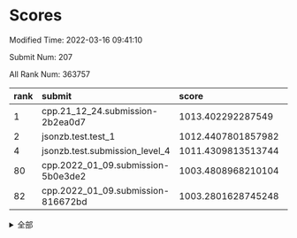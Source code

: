 # Scores

Modified Time: 2022-03-16 09:41:10

Submit Num: 207

All Rank Num: 363757

| rank |               submit               |       score        |       sigma        | pk_num |
| :--- | :--------------------------------- | :----------------- | :----------------- | :----- |
| 1    | cpp.21_12_24.submission-2b2ea0d7   | 1013.402292287549  | 0.7994386998940503 | 7030   |
| 2    | jsonzb.test.test_1                 | 1012.4407801857982 | 0.7905306820793172 | 7028   |
| 4    | jsonzb.test.submission_level_4     | 1011.4309813513744 | 0.7739637601912578 | 7033   |
| 80   | cpp.2022_01_09.submission-5b0e3de2 | 1003.4808968210104 | 0.7025890868701313 | 7025   |
| 82   | cpp.2022_01_09.submission-816672bd | 1003.2801628745248 | 0.7180051431898079 | 7025   |


<details>
<summary>全部</summary>

| rank |                 submit                 |       score        |       sigma        | pk_num |
| :--- | :------------------------------------- | :----------------- | :----------------- | :----- |
| 1    | cpp.21_12_24.submission-2b2ea0d7       | 1013.402292287549  | 0.7994386998940503 | 7030   |
| 2    | jsonzb.test.test_1                     | 1012.4407801857982 | 0.7905306820793172 | 7028   |
| 3    | gobigger.level_3.submission_level_3_20 | 1011.7747354806775 | 0.7655917643966511 | 7028   |
| 4    | jsonzb.test.submission_level_4         | 1011.4309813513744 | 0.7739637601912578 | 7033   |
| 5    | gobigger.level_3.submission_level_3_7  | 1011.2837742159547 | 0.797581567432022  | 7026   |
| 6    | gobigger.level_3.submission_level_3_6  | 1011.1663501716155 | 0.7801068167403118 | 7033   |
| 7    | gobigger.level_3.submission_level_3_31 | 1011.1429679058664 | 0.7693872817651407 | 7033   |
| 8    | gobigger.level_3.submission_level_3_24 | 1011.1425830041331 | 0.7618207214988572 | 7027   |
| 9    | gobigger.level_3.submission_level_3_19 | 1011.1382648180339 | 0.7821444939211872 | 7031   |
| 10   | gobigger.level_3.submission_level_3_10 | 1011.1240820650139 | 0.7696965405645195 | 7024   |
| 11   | gobigger.level_3.submission_level_3_38 | 1010.978169047096  | 0.7711731241037719 | 7026   |
| 12   | gobigger.level_3.submission_level_3_28 | 1010.8934885439846 | 0.751956840944833  | 7031   |
| 13   | gobigger.level_3.submission_level_3_42 | 1010.8875743641265 | 0.7504044109077797 | 7034   |
| 14   | gobigger.level_3.submission_level_3_45 | 1010.8640746876392 | 0.7653621936757453 | 7034   |
| 15   | gobigger.level_3.submission_level_3_12 | 1010.7460729632706 | 0.7638191757786456 | 7026   |
| 16   | gobigger.level_3.submission_level_3_47 | 1010.6857761175048 | 0.7969241233432519 | 7030   |
| 17   | gobigger.level_3.submission_level_3_39 | 1010.6661251488505 | 0.749728396516677  | 7030   |
| 18   | gobigger.level_3.submission_level_3_5  | 1010.6539092396473 | 0.7851214120323095 | 7027   |
| 19   | gobigger.level_3.submission_level_3_48 | 1010.6506264997035 | 0.7628891797970785 | 7033   |
| 20   | gobigger.level_3.submission_level_3_9  | 1010.50344339003   | 0.765758102150917  | 7027   |
| 21   | gobigger.level_3.submission_level_3_27 | 1010.4711655859003 | 0.7610153680282973 | 7034   |
| 22   | gobigger.level_3.submission_level_3_17 | 1010.4700385094408 | 0.7730343829872612 | 7027   |
| 23   | gobigger.level_3.submission_level_3_15 | 1010.4626587764124 | 0.7419730760183528 | 7026   |
| 24   | gobigger.level_3.submission_level_3_30 | 1010.4203520048095 | 0.7429813183596928 | 7030   |
| 25   | gobigger.level_3.submission_level_3_18 | 1010.2902983905924 | 0.7516557095552848 | 7034   |
| 26   | gobigger.level_3.submission_level_3_37 | 1010.2182385069033 | 0.7522449201108279 | 7029   |
| 27   | gobigger.level_3.submission_level_3_3  | 1010.1653272427341 | 0.7609183856711613 | 7032   |
| 28   | gobigger.level_3.submission_level_3_23 | 1010.14298803687   | 0.7515982087936596 | 7029   |
| 29   | gobigger.level_3.submission_level_3_34 | 1010.1416620126853 | 0.769852836829686  | 7030   |
| 30   | gobigger.level_3.submission_level_3_33 | 1010.1403235304653 | 0.7693465734218611 | 7036   |
| 31   | gobigger.level_3.submission_level_3_44 | 1010.1071238584185 | 0.7616848808158514 | 7032   |
| 32   | gobigger.level_3.submission_level_3_36 | 1010.0898700109892 | 0.7598899300562311 | 7027   |
| 33   | gobigger.level_3.submission_level_3_1  | 1010.0747964536686 | 0.7494741801624166 | 7026   |
| 34   | gobigger.level_3.submission_level_3_41 | 1010.0584232631851 | 0.7564020726847448 | 7028   |
| 35   | gobigger.level_3.submission_level_3_16 | 1010.0330978349808 | 0.7856860628385531 | 7030   |
| 36   | gobigger.level_3.submission_level_3_26 | 1010.0241938483534 | 0.7663529476780395 | 7030   |
| 37   | gobigger.level_3.submission_level_3_40 | 1010.0214631844229 | 0.764644655088114  | 7025   |
| 38   | gobigger.level_3.submission_level_3_4  | 1009.8319440908225 | 0.7319098230460337 | 7026   |
| 39   | gobigger.level_3.submission_level_3_32 | 1009.8141075006039 | 0.7465601377752481 | 7032   |
| 40   | gobigger.level_3.submission_level_3_11 | 1009.7928600762116 | 0.7340421099553825 | 7026   |
| 41   | gobigger.level_3.submission_level_3_35 | 1009.7778664033681 | 0.7527645559551565 | 7025   |
| 42   | gobigger.level_3.submission_level_3_8  | 1009.7718246896551 | 0.7477328244719432 | 7035   |
| 43   | gobigger.level_3.submission_level_3_14 | 1009.6655205854594 | 0.7416963807690367 | 7028   |
| 44   | gobigger.level_3.submission_level_3_29 | 1009.5451269966183 | 0.7541209664545664 | 7027   |
| 45   | gobigger.level_3.submission_level_3_22 | 1009.4447877875475 | 0.7716196191878201 | 7025   |
| 46   | gobigger.level_3.submission_level_3_25 | 1009.44067895624   | 0.7309256210420526 | 7034   |
| 47   | gobigger.level_3.submission_level_3_46 | 1009.3896077698198 | 0.7601703932686936 | 7032   |
| 48   | gobigger.level_3.submission_level_3_13 | 1009.3278874106355 | 0.744203537099814  | 7025   |
| 49   | gobigger.level_3.submission_level_3_2  | 1009.1233365519101 | 0.7415443165174798 | 7028   |
| 50   | gobigger.level_3.submission_level_3_43 | 1009.0610095480296 | 0.7649463796114512 | 7026   |
| 51   | gobigger.level_3.submission_level_3_0  | 1008.9905007254778 | 0.7362553842976252 | 7026   |
| 52   | gobigger.level_3.submission_level_3_21 | 1008.6192824369585 | 0.7384994533029524 | 7028   |
| 53   | gobigger.level_3.submission_level_3_49 | 1008.3397548800292 | 0.7421199776908803 | 7027   |
| 54   | gobigger.level_1.submission_level_1_29 | 1005.2348532720364 | 0.7223800215829335 | 7033   |
| 55   | gobigger.level_1.submission_level_1_43 | 1004.9769368567761 | 0.7196206820843947 | 7032   |
| 56   | gobigger.level_1.submission_level_1_44 | 1004.9327270457709 | 0.7182408829619883 | 7026   |
| 57   | gobigger.level_1.submission_level_1_38 | 1004.7905118812138 | 0.7180880718834595 | 7030   |
| 58   | gobigger.level_1.submission_level_1_13 | 1004.6124831779331 | 0.7196892728954889 | 7028   |
| 59   | gobigger.level_1.submission_level_1_1  | 1004.5454293771704 | 0.7119142503071737 | 7033   |
| 60   | gobigger.level_1.submission_level_1_42 | 1004.4317810057189 | 0.7200311200529942 | 7028   |
| 61   | gobigger.level_1.submission_level_1_18 | 1004.406450487192  | 0.7197495549896429 | 7031   |
| 62   | gobigger.level_1.submission_level_1_26 | 1004.3674279450887 | 0.7113392695475577 | 7030   |
| 63   | gobigger.level_1.submission_level_1_46 | 1004.3155241698619 | 0.72180066874187   | 7028   |
| 64   | gobigger.level_1.submission_level_1_22 | 1004.31313355569   | 0.7182895167978255 | 7030   |
| 65   | gobigger.level_1.submission_level_1_19 | 1004.2890206615656 | 0.729930056822693  | 7029   |
| 66   | gobigger.level_1.submission_level_1_6  | 1004.2167371712025 | 0.7249684319801623 | 7027   |
| 67   | gobigger.level_1.submission_level_1_37 | 1004.1891356644614 | 0.7269960613230754 | 7028   |
| 68   | gobigger.level_1.submission_level_1_31 | 1004.1266146181986 | 0.7264344252047572 | 7028   |
| 69   | gobigger.level_1.submission_level_1_48 | 1003.9806116858343 | 0.7182987888142134 | 7034   |
| 70   | gobigger.level_1.submission_level_1_23 | 1003.8799037153632 | 0.7286392527945045 | 7030   |
| 71   | gobigger.level_1.submission_level_1_45 | 1003.8277753529744 | 0.7171674634006409 | 7028   |
| 72   | gobigger.level_1.submission_level_1_12 | 1003.8266577460447 | 0.7193903493681044 | 7030   |
| 73   | gobigger.level_1.submission_level_1_11 | 1003.7077848126162 | 0.7222042787761785 | 7029   |
| 74   | gobigger.level_1.submission_level_1_14 | 1003.6322815242552 | 0.7086851708029676 | 7031   |
| 75   | gobigger.level_1.submission_level_1_32 | 1003.5361539977271 | 0.7251664174635793 | 7029   |
| 76   | gobigger.level_1.submission_level_1_2  | 1003.5332214743174 | 0.7122138840620492 | 7021   |
| 77   | gobigger.level_1.submission_level_1_47 | 1003.5077916853346 | 0.7348020472469226 | 7028   |
| 78   | gobigger.level_1.submission_level_1_7  | 1003.5011638988726 | 0.7198511869061631 | 7028   |
| 79   | gobigger.level_1.submission_level_1_16 | 1003.4994108826925 | 0.7108318748878298 | 7034   |
| 80   | cpp.2022_01_09.submission-5b0e3de2     | 1003.4808968210104 | 0.7025890868701313 | 7025   |
| 81   | gobigger.level_1.submission_level_1_41 | 1003.2995620543326 | 0.719713259752131  | 7028   |
| 82   | cpp.2022_01_09.submission-816672bd     | 1003.2801628745248 | 0.7180051431898079 | 7025   |
| 83   | gobigger.level_1.submission_level_1_49 | 1003.2034792730684 | 0.7153465418977673 | 7034   |
| 84   | gobigger.level_1.submission_level_1_0  | 1002.9354647686914 | 0.7269882375874706 | 7029   |
| 85   | gobigger.level_1.submission_level_1_21 | 1002.9324185851297 | 0.7234369116152052 | 7031   |
| 86   | gobigger.level_1.submission_level_1_9  | 1002.9255630763378 | 0.6997160165057419 | 7029   |
| 87   | gobigger.level_1.submission_level_1_35 | 1002.9143928107285 | 0.7066242769874619 | 7033   |
| 88   | gobigger.level_1.submission_level_1_5  | 1002.8740551770827 | 0.7172130079209779 | 7027   |
| 89   | gobigger.level_1.submission_level_1_34 | 1002.8348612636776 | 0.7079585517211712 | 7025   |
| 90   | gobigger.level_1.submission_level_1_36 | 1002.8172443859959 | 0.7172314585604121 | 7033   |
| 91   | gobigger.level_1.submission_level_1_8  | 1002.8108286183963 | 0.721252530630082  | 7030   |
| 92   | gobigger.level_1.submission_level_1_40 | 1002.7810218917589 | 0.7276904438626912 | 7036   |
| 93   | gobigger.level_1.submission_level_1_30 | 1002.7772115917003 | 0.7157697859813196 | 7026   |
| 94   | gobigger.level_1.submission_level_1_28 | 1002.6318313961484 | 0.7117375119294791 | 7029   |
| 95   | gobigger.level_1.submission_level_1_15 | 1002.6217737920224 | 0.7111431213087528 | 7034   |
| 96   | gobigger.level_1.submission_level_1_27 | 1002.5096019152551 | 0.7116191877818255 | 7023   |
| 97   | gobigger.level_1.submission_level_1_33 | 1002.496759263475  | 0.7086359093777743 | 7030   |
| 98   | gobigger.level_1.submission_level_1_10 | 1002.4664941662998 | 0.7215121690750644 | 7028   |
| 99   | gobigger.level_1.submission_level_1_3  | 1002.4468546095901 | 0.7127836702234451 | 7024   |
| 100  | gobigger.level_1.submission_level_1_39 | 1002.399860839102  | 0.7134117954315196 | 7034   |
| 101  | gobigger.level_1.submission_level_1_24 | 1002.3662851328787 | 0.7131694469181518 | 7026   |
| 102  | gobigger.level_1.submission_level_1_17 | 1002.2961101635949 | 0.7150806878012501 | 7034   |
| 103  | gobigger.level_1.submission_level_1_20 | 1002.2920046281457 | 0.7023056329973587 | 7032   |
| 104  | gobigger.level_1.submission_level_1_25 | 1002.085886713528  | 0.7191757937240266 | 7033   |
| 105  | gobigger.level_1.submission_level_1_4  | 1001.7958108679823 | 0.7148007530705313 | 7028   |
| 106  | gobigger.random.submission_random_37   | 997.5402297709716  | 0.7148050902013283 | 7030   |
| 107  | gobigger.random.submission_random_49   | 996.9454032827006  | 0.7067501711158777 | 7034   |
| 108  | gobigger.random.submission_random_35   | 996.8690012370519  | 0.7030629034360104 | 7029   |
| 109  | gobigger.random.submission_random_43   | 996.8675652902936  | 0.7244856459736996 | 7032   |
| 110  | gobigger.random.submission_random_27   | 996.8611530366325  | 0.7108145222995712 | 7032   |
| 111  | gobigger.random.submission_random_2    | 996.804567856352   | 0.705838647515322  | 7025   |
| 112  | gobigger.random.submission_random_47   | 996.7986983003034  | 0.7196291956715898 | 7033   |
| 113  | gobigger.random.submission_random_4    | 996.6776882769004  | 0.7057023049643972 | 7026   |
| 114  | gobigger.random.submission_random_46   | 996.619961409399   | 0.7225706398527695 | 7036   |
| 115  | gobigger.random.submission_random_8    | 996.5286654535046  | 0.7042029500484511 | 7034   |
| 116  | gobigger.random.submission_random_20   | 996.4720643451751  | 0.7174913931821496 | 7030   |
| 117  | gobigger.random.submission_random_41   | 996.4557063044921  | 0.7158805780680588 | 7024   |
| 118  | gobigger.random.submission_random_38   | 996.3136931315993  | 0.7243138451029805 | 7026   |
| 119  | gobigger.random.submission_random_30   | 996.3074291023468  | 0.7229686016055435 | 7031   |
| 120  | gobigger.random.submission_random_25   | 996.2901025588084  | 0.7106419085304099 | 7035   |
| 121  | gobigger.random.submission_random_19   | 996.2601445139056  | 0.7090127920501459 | 7029   |
| 122  | gobigger.random.submission_random_44   | 996.253243668171   | 0.7076717456445785 | 7031   |
| 123  | gobigger.random.submission_random_0    | 996.1296130275438  | 0.6997688355623307 | 7029   |
| 124  | gobigger.random.submission_random_42   | 996.0765435968519  | 0.710387940926058  | 7030   |
| 125  | gobigger.random.submission_random_9    | 996.0742897589391  | 0.7150606808892781 | 7030   |
| 126  | gobigger.random.submission_random_10   | 996.0692703293756  | 0.7056648245513126 | 7027   |
| 127  | gobigger.random.submission_random_31   | 996.0034658246527  | 0.7180102198755128 | 7027   |
| 128  | gobigger.random.submission_random_36   | 995.8659747516285  | 0.7050320327319582 | 7029   |
| 129  | gobigger.random.submission_random_29   | 995.854658583249   | 0.7143910666052457 | 7032   |
| 130  | gobigger.random.submission_random_15   | 995.8352688909631  | 0.7171369134158995 | 7033   |
| 131  | gobigger.random.submission_random_23   | 995.8266350114559  | 0.7002618530988025 | 7028   |
| 132  | gobigger.random.submission_random_21   | 995.7322336732308  | 0.7245178801022055 | 7025   |
| 133  | gobigger.random.submission_random_16   | 995.6494136179202  | 0.7167018120490344 | 7025   |
| 134  | gobigger.random.submission_random_5    | 995.6331940296725  | 0.7215360984749984 | 7029   |
| 135  | gobigger.random.submission_random_48   | 995.6209317640304  | 0.7129250705420942 | 7027   |
| 136  | gobigger.random.submission_random_17   | 995.5927028993397  | 0.7071653975509986 | 7024   |
| 137  | gobigger.random.submission_random_33   | 995.5846017038931  | 0.7162046753528433 | 7031   |
| 138  | gobigger.random.submission_random_32   | 995.544597480584   | 0.723613512299122  | 7027   |
| 139  | gobigger.random.submission_random_28   | 995.468852052916   | 0.7132524467877817 | 7036   |
| 140  | gobigger.random.submission_random_26   | 995.4363702899443  | 0.723263541619368  | 7031   |
| 141  | gobigger.random.submission_random_24   | 995.4311269941807  | 0.7063148216637274 | 7027   |
| 142  | gobigger.random.submission_random_34   | 995.42301185282    | 0.7245633567151699 | 7026   |
| 143  | gobigger.random.submission_random_18   | 995.4179128077297  | 0.7072819314901512 | 7034   |
| 144  | gobigger.random.submission_random_14   | 995.3876671511441  | 0.7063780281876549 | 7025   |
| 145  | gobigger.random.submission_random_3    | 995.312719891854   | 0.707935783237477  | 7035   |
| 146  | gobigger.random.submission_random_39   | 995.2479621140976  | 0.7150574654083014 | 7032   |
| 147  | gobigger.random.submission_random_45   | 995.2411038697721  | 0.7061514506958305 | 7020   |
| 148  | gobigger.random.submission_random_22   | 995.2404708945805  | 0.708487650534408  | 7028   |
| 149  | gobigger.random.submission_random_1    | 995.190823194015   | 0.7174831714313649 | 7035   |
| 150  | gobigger.random.submission_random_40   | 995.0394894838007  | 0.7107549753434866 | 7032   |
| 151  | gobigger.random.submission_random_12   | 994.9932848611572  | 0.7129609423609787 | 7034   |
| 152  | gobigger.random.submission_random_6    | 994.9215680598314  | 0.7027081899377662 | 7032   |
| 153  | gobigger.random.submission_random_11   | 994.8739674389116  | 0.7047681791338214 | 7033   |
| 154  | gobigger.random.submission_random_13   | 994.803144319233   | 0.7175660439747511 | 7033   |
| 155  | gobigger.random.submission_random_7    | 994.2932162928616  | 0.7245760571533921 | 7030   |
| 156  | gobigger.level_2.submission_level_2_29 | 994.2540682828997  | 0.7374358448529821 | 7031   |
| 157  | gobigger.level_2.submission_level_2_24 | 993.7484112409508  | 0.7360945947339503 | 7026   |
| 158  | gobigger.level_2.submission_level_2_13 | 993.577653527099   | 0.7364329677591929 | 7025   |
| 159  | gobigger.level_2.submission_level_2_14 | 993.4491317907975  | 0.7513854923068173 | 7028   |
| 160  | gobigger.level_2.submission_level_2_46 | 993.251259051635   | 0.7293566725631809 | 7030   |
| 161  | gobigger.level_2.submission_level_2_5  | 993.1129922443785  | 0.7334754347407623 | 7026   |
| 162  | gobigger.level_2.submission_level_2_11 | 993.0417786978718  | 0.7436751798538408 | 7024   |
| 163  | gobigger.level_2.submission_level_2_41 | 993.0351665106233  | 0.7246403386151525 | 7024   |
| 164  | gobigger.level_2.submission_level_2_8  | 992.9868427303254  | 0.7485675332225643 | 7029   |
| 165  | gobigger.level_2.submission_level_2_6  | 992.8207077903273  | 0.7315938682583196 | 7024   |
| 166  | gobigger.level_2.submission_level_2_40 | 992.7715077148833  | 0.7233958721537659 | 7030   |
| 167  | gobigger.level_2.submission_level_2_49 | 992.7493689065756  | 0.7484895135469753 | 7025   |
| 168  | gobigger.level_2.submission_level_2_23 | 992.7401706858003  | 0.7539780046205259 | 7025   |
| 169  | gobigger.level_2.submission_level_2_4  | 992.6569393600714  | 0.7455550077428269 | 7027   |
| 170  | gobigger.level_2.submission_level_2_33 | 992.6032130227555  | 0.7282760560733372 | 7024   |
| 171  | gobigger.level_2.submission_level_2_37 | 992.5197100866181  | 0.7349633221701434 | 7029   |
| 172  | gobigger.level_2.submission_level_2_18 | 992.439856925548   | 0.7401422872987613 | 7029   |
| 173  | gobigger.level_2.submission_level_2_20 | 992.4041548891445  | 0.7465970922558468 | 7030   |
| 174  | gobigger.level_2.submission_level_2_39 | 992.2960589578078  | 0.7508305480788997 | 7027   |
| 175  | gobigger.level_2.submission_level_2_35 | 992.2525421298552  | 0.7502540497826751 | 7028   |
| 176  | gobigger.level_2.submission_level_2_10 | 992.2486823896567  | 0.7286426906294705 | 7031   |
| 177  | gobigger.level_2.submission_level_2_12 | 992.2207696905833  | 0.7565853456534314 | 7031   |
| 178  | gobigger.level_2.submission_level_2_1  | 992.1320363960956  | 0.7537653190571694 | 7027   |
| 179  | gobigger.level_2.submission_level_2_30 | 992.1021291833264  | 0.7437279304056625 | 7030   |
| 180  | gobigger.level_2.submission_level_2_42 | 992.0350469276774  | 0.7212386315546959 | 7029   |
| 181  | gobigger.level_2.submission_level_2_2  | 992.0215703726846  | 0.7446956769477793 | 7030   |
| 182  | gobigger.level_2.submission_level_2_15 | 991.9620066532015  | 0.73838155280299   | 7031   |
| 183  | gobigger.level_2.submission_level_2_45 | 991.9366181971326  | 0.7560009510637871 | 7028   |
| 184  | gobigger.level_2.submission_level_2_16 | 991.8950343758088  | 0.7406176817892953 | 7029   |
| 185  | gobigger.level_2.submission_level_2_31 | 991.7883374348664  | 0.776715931729553  | 7029   |
| 186  | gobigger.level_2.submission_level_2_28 | 991.7208653282964  | 0.7507389682025304 | 7025   |
| 187  | gobigger.level_2.submission_level_2_17 | 991.5830076042961  | 0.7384107680237119 | 7027   |
| 188  | gobigger.level_2.submission_level_2_7  | 991.571407562068   | 0.7478549465355789 | 7024   |
| 189  | gobigger.level_2.submission_level_2_47 | 991.5331211819357  | 0.7494304486396431 | 7023   |
| 190  | gobigger.level_2.submission_level_2_0  | 991.460996498456   | 0.7614674567441041 | 7027   |
| 191  | gobigger.level_2.submission_level_2_19 | 991.4263632173887  | 0.7506320983228361 | 7035   |
| 192  | gobigger.level_2.submission_level_2_3  | 991.34466721654    | 0.7978852258310357 | 7031   |
| 193  | gobigger.level_2.submission_level_2_9  | 991.3285334052792  | 0.743623863863702  | 7030   |
| 194  | gobigger.level_2.submission_level_2_38 | 991.0193783541728  | 0.7761253317557738 | 7039   |
| 195  | gobigger.level_2.submission_level_2_26 | 991.0095276774761  | 0.7629550273877369 | 7029   |
| 196  | gobigger.level_2.submission_level_2_25 | 990.9246048257573  | 0.7704341949157042 | 7028   |
| 197  | gobigger.level_2.submission_level_2_43 | 990.9224353816514  | 0.7566537092614303 | 7028   |
| 198  | gobigger.level_2.submission_level_2_48 | 990.9028131753968  | 0.7576352292248189 | 7029   |
| 199  | gobigger.level_2.submission_level_2_44 | 990.8807427916819  | 0.7685256831578814 | 7026   |
| 200  | gobigger.level_2.submission_level_2_22 | 990.7874264726684  | 0.751147252156772  | 7027   |
| 201  | gobigger.level_2.submission_level_2_34 | 990.7469185540753  | 0.77266987707779   | 7027   |
| 202  | gobigger.level_2.submission_level_2_27 | 990.5844319521649  | 0.7583862116886834 | 7029   |
| 203  | gobigger.level_2.submission_level_2_36 | 990.0797267520718  | 0.7458115118235722 | 7027   |
| 204  | gobigger.level_2.submission_level_2_32 | 989.9236884193856  | 0.7711484872010459 | 7024   |
| 205  | gobigger.level_2.submission_level_2_21 | 989.7944856105656  | 0.7603596562399532 | 7031   |
| 206  | gobigger.none.submission_none_0        | 979.0779532980665  | 1.1663038820791793 | 7032   |
| 207  | gobigger.none.submission_none_1        | 974.0442513433596  | 1.6925678251029923 | 7029   |

</details>